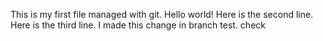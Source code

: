 This is my first file managed with git. Hello world!
Here is the second line.
Here is the third line.
I made this change in branch test.
check
